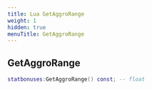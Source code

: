 ```yaml
---
title: Lua GetAggroRange
weight: 1
hidden: true
menuTitle: GetAggroRange
---
```

## GetAggroRange
```lua
statbonuses:GetAggroRange() const; -- float
```